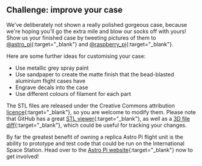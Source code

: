 ## Challenge: improve your case

We've deliberately not shown a really polished gorgeous case, because we're hoping you'll go the extra mile and blow our socks off with yours! Show us your finished case by tweeting pictures of them to [@astro_pi](https://twitter.com/astro_pi){:target="_blank"} and [@raspberry_pi](https://twitter.com/Raspberry_Pi){:target="_blank"}.

Here are some further ideas for customising your case:

- Use metallic grey spray paint
- Use sandpaper to create the matte finish that the bead-blasted aluminium flight cases have
- Engrave decals into the case
- Use different colours of filament for each part

The STL files are released under the Creative Commons attribution [licence](http://creativecommons.org/licenses/by-sa/4.0/){:target="_blank"}, so you are welcome to modify them. Please note that GitHub has a great [STL viewer](https://github.com/blog/1465-stl-file-viewing){:target="_blank"}, as well as a [3D file diff](https://github.com/blog/1633-3d-file-diffs){:target="_blank"}, which could be useful for tracking your changes.

By far the greatest benefit of owning a replica Astro Pi flight unit is the ability to prototype and test code that could be run on the International Space Station. Head over to the [Astro Pi website](https://astro-pi.org/){:target="_blank"} now to get involved!
